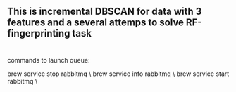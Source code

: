 ## This is incremental DBSCAN for data with 3 features and a several attemps to solve RF-fingerprinting task

#

commands to launch queue:

brew service stop rabbitmq \\
brew service info rabbitmq \\
brew service start rabbitmq \\

#

